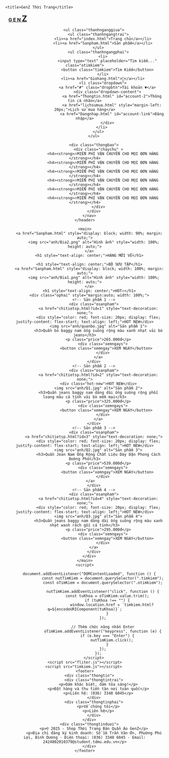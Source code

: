 <!DOCTYPE HTML>
<html lang="vi">
<head>
    <meta charset="UTF-8">
    <meta name="viewport" content="width=device-width, initial-scale=1.0">
    <link rel="stylesheet" href="style.css">
    <script src="login.js"></script> 
    <script type="module">
        import { showWelcome } from './showelcome.js';
        document.addEventListener("DOMContentLoaded", showWelcome);
      </script>
      
    <title>GenZ Thời Trang</title>
</head>

<body>
    <header>
        <nav class="thanhngang">
            <div class="logo" style="margin-left: 10px; margin-right: 30px; display: flex; align-items: center;">
                <a href="index.html" style="font-size: 15px; font-weight: bold; white-space: nowrap;">G E N <span style="font-size: 25px;">Z</span></a>
            </div>

            <ul class="thanhnganggiua">
                <ul class="thanhngangtrai">
                    <li><a href="index.html">Trang chủ</a></li>
                    <li><a href="Sanpham.html">Sản phẩm</a></li>
                </ul>
                <ul class="thanhngangphai">
                    <li>
                        <input type="text" placeholder="Tìm kiếm..." class="otimkiem">
                        <button class="timkiem">Tìm Kiếm</button>
                    </li>
                    <li><a href="Giohang.html">🛒</a></li>
                    <li class="dropdown">
                        <a href="#" class="dropbtn">Tài khoản ▼</a>
                        <div class="dropdown-content">
                            <a href="Thongtin.html" id="account-2">Thông tin cá nhân</a>
                            <a href="lichsumua.html" style="margin-left: 20px;">Lịch sử mua hàng</a>
                            <a href="Dangnhap.html" id="account-link">Đăng nhập</a>
                        </div>
                    </li> 
                </ul>
            </ul>

            <div class="thongbao">
                <div class="chaychu" >
                    <h4><strong>🔥MIỄN PHÍ VẬN CHUYỂN CHO MỌI ĐƠN HÀNG </strong></h4>
                    <h4><strong>🔥MIỄN PHÍ VẬN CHUYỂN CHO MỌI ĐƠN HÀNG </strong></h4>
                    <h4><strong>🔥MIỄN PHÍ VẬN CHUYỂN CHO MỌI ĐƠN HÀNG </strong></h4>
                    <h4><strong>🔥MIỄN PHÍ VẬN CHUYỂN CHO MỌI ĐƠN HÀNG </strong></h4>
                    <h4><strong>🔥MIỄN PHÍ VẬN CHUYỂN CHO MỌI ĐƠN HÀNG </strong></h4>
                    <h4><strong>🔥MIỄN PHÍ VẬN CHUYỂN CHO MỌI ĐƠN HÀNG </strong></h4>
                </div>
            </div>
        </nav>
    </header>

    <main>
        <a href="Sanpham.html" style="display: block; width: 90%; margin: auto;">
            <img src="anh/Bia2.png" alt="Hình ảnh" style="width: 100%; height: auto;">
        </a>
        <h1 style="text-align: center;">HÀNG MỚI VỀ</h1>

        <h1 style="text-align: center;">BỘ SƯU TẬP</h1>
        <a href="Sanpham.html" style="display: block; width: 100%; margin: auto;">
            <img src="anh/Bia1.png" alt="Hình ảnh" style="width: 100%; height: auto;">
        </a>
        <h1 style="text-align: center;">HOT🔥</h1>
        <div class="ophai" style="margin:auto; width: 100%;">
            <!-- Sản phẩm 1 -->
            <div class="osanpham">
                <a href="chitietsp.html?id=1" style="text-decoration: none;">
                <div style="color: red; font-size: 20px; display: flex; justify-content: flex-start; text-align: left;">HOT NEW</div>
                <img src="anh/quanbo.jpg" alt="Sản phẩm 1">
                <h3>Quần bò baggy nam ống suông rộng màu xanh nhạt vải bò jeans</h3>
                <p class="price">265.000đ</p>
                    <div class="xemngays">
                        <button class="xemngay">XEM NGAY</button> 
                    </div>
                </a>
            </div>
            <!-- Sản phẩm 2 -->
            <div class="osanpham">
                <a href="chitietsp.html?id=2" style="text-decoration: none;">
                <div class="hot-new">HOT NEW</div>
                <img src="anh/Q1.jpg" alt="Sản phẩm 2">
                <h3>Quần jeans baggy nam dáng dài ống suông rộng phối loang màu cá tính vải bò mềm mại</h3>
                <p class="price">325.000đ</p>
                    <div class="xemngays">
                        <button class="xemngay">XEM NGAY</button> 
                    </div>
                </a>
            </div>
            <!-- Sản phẩm 3 -->
            <div class="osanpham">
            <a href="chitietsp.html?id=3" style="text-decoration: none;">
                <div style="color: red; font-size: 20px; display: flex; justify-content: flex-start; text-align: left;">HOT NEW</div>
                <img src="anh/Q2.jpg" alt="Sản phẩm 3">
                <h3>Quần Jean Nam Ống Rộng Chất Liệu Dày Dặn Phong Cách Đường Phố</h3>
                <p class="price">539.000đ</p>
                    <div class="xemngays">
                        <button class="xemngay">XEM NGAY</button>
                    </div>
                </a>       
            </div>
            <!-- Sản phẩm 4 -->
            <div class="osanpham">
                <a href="chitietsp.html?id=4" style="text-decoration: none;">
                <div style="color: red; font-size: 20px; display: flex; justify-content: flex-start; text-align: left;">HOT NEW</div>
                <img src="anh/Q3.jpg" alt="Sản phẩm 4">
                <h3>Quần jeans baggy nam dáng dài ống suông rộng màu xanh nhạt wash rách gối cá tính</h3>
                <p class="price">295.000đ</p>
                    <div class="xemngays">
                        <button class="xemngay">XEM NGAY</button>
                    </div>
            </a>
            </div>
        </div>
    </main>
    <script>
            
        document.addEventListener("DOMContentLoaded", function () {
                    const nutTimKiem = document.querySelector(".timkiem");
                    const oTimKiem = document.querySelector(".otimkiem");
            
                    nutTimKiem.addEventListener("click", function () {
                        const tuKhoa = oTimKiem.value.trim();
                        if (tuKhoa !== "") {
                            window.location.href = `timkiem.html?q=${encodeURIComponent(tuKhoa)}`;
                        }
                    });
            
                    // Thêm chức năng nhấn Enter
                    oTimKiem.addEventListener("keypress", function (e) {
                        if (e.key === "Enter") {
                            nutTimKiem.click();
                        }
                    });
                });
            </script>
    <script src="fliter.js"></script>
    <script src="timkiem.js"></script> 
    <footer>
        <div class="thongtin">
            <div class="thongtintrai">
                <p>Dám khác biệt, dám tỏa sáng!</p>
                <p>Đặt hàng và thu tiền tận nơi toàn quốc</p>
                <p>Liên hệ: (036) 3348 6045</p>
            </div>
            <div class="thongtinphai">
                <p>Về chúng tôi</p>
                <p>Liên hệ</p>
            </div>
        </div>
        <div class="thongtinduoi">
            <p>© 2025 - Shop Thời Trang Bán Quần Áo GenZ</p>
            <p>Địa chỉ đăng ký kinh doanh: Số 16 Trần Văn Ơn, Phường Phú Lợi, Bình Dương - Điện thoại: (036) 3348 6045 - Email: 2424802010379@student.tdmu.edu.vn</p>
        </div>
    </footer>
</body>
</html>
